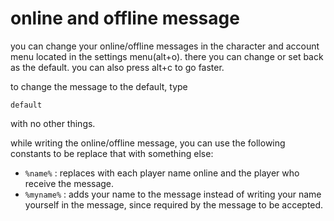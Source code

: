 # online and offline message

you can change your online/offline messages in the character and account menu located in the settings menu(alt+o). there you can change or set back as the default. you can also press alt+c to go faster.

to change the message to the default, type
```
default
```
with no other things.

while writing the online/offline message, you can use the following constants to be replace that with something else:

* `%name%` : replaces with each player name online and the player who receive the message.
* `%myname%` : adds your name to the message instead of writing your name yourself in the message, since required by the message to be accepted.